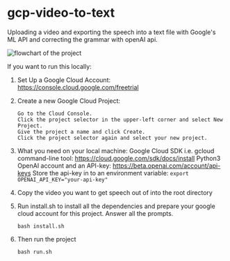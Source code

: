 # gcp-video-to-text
Uploading a video and exporting the speech into a text file with Google's ML API and correcting the grammar with openAI api. 

<img src="https://imgur.com/a/tFZxFL4" alt="flowchart of the project">

If you want to run this locally:
1. Set Up a Google Cloud Account: https://console.cloud.google.com/freetrial
2. Create a new Google Cloud Project:
    ```
    Go to the Cloud Console.
    Click the project selector in the upper-left corner and select New Project.
    Give the project a name and click Create.
    Click the project selector again and select your new project.
    ```

3. What you need on your local machine:
    Google Cloud SDK i.e. gcloud command-line tool: https://cloud.google.com/sdk/docs/install
    Python3
    OpenAI account and an API-key: https://beta.openai.com/account/api-keys
        Store the api-key in to an environment variable: `export OPENAI_API_KEY="your-api-key"`

4. Copy the video you want to get speech out of into the root directory

5. Run install.sh to install all the dependencies and prepare your google cloud account for this project.
    Answer all the prompts.

    `bash install.sh`

8. Then run the project

    `bash run.sh`
